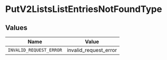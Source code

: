 # PutV2ListsListEntriesNotFoundType


## Values

| Name                    | Value                   |
| ----------------------- | ----------------------- |
| `INVALID_REQUEST_ERROR` | invalid_request_error   |